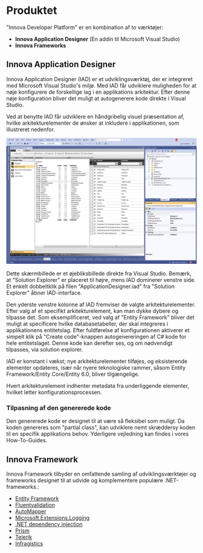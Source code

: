 # Produktet

"Innova Developer Platform" er en kombination af to værktøjer:

- **Innova Application Designer** (En addin til Microsoft Visual Studio)
- **Innova Frameworks**

## Innova Application Designer

Innova Application Designer (IAD) er et  udviklingsværktøj, der er integreret med Microsoft Visual Studio's miljø.
Med IAD får udviklere muligheden for at nøje konfigurere de forskellige lag i en applikations arkitektur. Efter denne nøje konfiguration bliver det muligt at autogenerere kode direkte i Visual Studio.

Ved at benytte IAD får udviklere en håndgribelig visuel præsentation af, hvilke arkitekturelementer de ønsker at inkludere i applikationen, som illustreret nedenfor.

![iad](elements/media/product_2022-05-24-10-00-45.png)

Dette skærmbillede er et øjebliksbillede direkte fra Visual Studio. Bemærk, at "Solution Explorer" er placeret til højre, mens IAD dominerer venstre side. Et enkelt dobbeltklik på filen "ApplicationDesigner.iad" fra "Solution Explorer" åbner IAD-interface.

Den yderste venstre kolonne af IAD fremviser de valgte arkitekturelementer. Efter valg af et specifikt arkitekturelement, kan man dykke dybere og tilpasse det. Som eksemplificeret, ved valg af "Entity Framework" bliver det muligt at specificere hvilke databasetabeller, der skal integreres i applikationens entitetslag. Efter fuldførelse af konfigurationen aktiverer et simpelt klik på "Create code"-knappen autogenereringen af C# kode for hele entitetslaget. Denne kode kan derefter ses, og om nødvendigt tilpasses, via solution explorer.

IAD er konstant i vækst; nye arkitekturelementer tilføjes, og eksisterende elementer opdateres, især når nyere teknologiske rammer, såsom Entity Framework/Entity Core/Entity 6.0, bliver tilgængelige.

Hvert arkitekturelement indhenter metadata fra underliggende elementer, hvilket letter konfigurationsprocessen.

### Tilpasning af den genererede kode

Den genererede kode er designet til at være så fleksibel som muligt. Da koden genereres som "partial class", kan udviklere nemt skræddersy koden til en specifik applikations behov. Yderligere vejledning kan findes i vores How-To-Guides.

## Innova Framework

Innova Framework tilbyder en omfattende samling af udviklingsværktøjer og frameworks designet til at udvide og komplementere populære .NET-frameworks.:

- [Entity Framework](https://github.com/dotnet/efcore)
- [Fluentvalidation](https://docs.fluentvalidation.net/en/latest/)
- [AutoMapper](https://automapper.org/)
- [Microsoft.Extensions.Logging](https://learn.microsoft.com/en-us/dotnet/core/extensions/logging?tabs=command-line)
- [.NET dependency injection](https://learn.microsoft.com/en-us/dotnet/core/extensions/dependency-injection)
- [Prism](https://prismlibrary.com/docs/)
- [Telerik](https://www.telerik.com/)
- [Infragistics](https://www.infragistics.com/)
